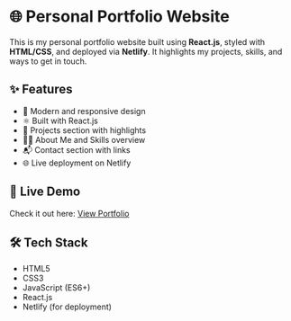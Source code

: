 # 🌐 Personal Portfolio Website

This is my personal portfolio website built using **React.js**, styled with **HTML/CSS**, and deployed via **Netlify**. It highlights my projects, skills, and ways to get in touch.

## ✨ Features

- 🎨 Modern and responsive design
- ⚛️ Built with React.js
- 📂 Projects section with highlights
- 👨‍💻 About Me and Skills overview
- 📬 Contact section with links
- 🌐 Live deployment on Netlify

## 🚀 Live Demo

Check it out here: [View Portfolio](https://your-netlify-link.netlify.app)

## 🛠 Tech Stack

- HTML5  
- CSS3  
- JavaScript (ES6+)  
- React.js  
- Netlify (for deployment)
